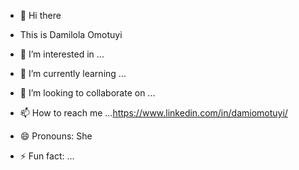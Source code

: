 - 👋 Hi there

-  This is Damilola Omotuyi
- 👀 I’m interested in ...
- 🌱 I’m currently learning ...
- 💞️ I’m looking to collaborate on ...
- 📫 How to reach me ...https://www.linkedin.com/in/damiomotuyi/
- 😄 Pronouns: She
- ⚡ Fun fact: ...

<!---
Domotuyi01/Domotuyi01 is a ✨ special ✨ repository because its `README.md` (this file) appears on your GitHub profile.
You can click the Preview link to take a look at your changes.
--->
